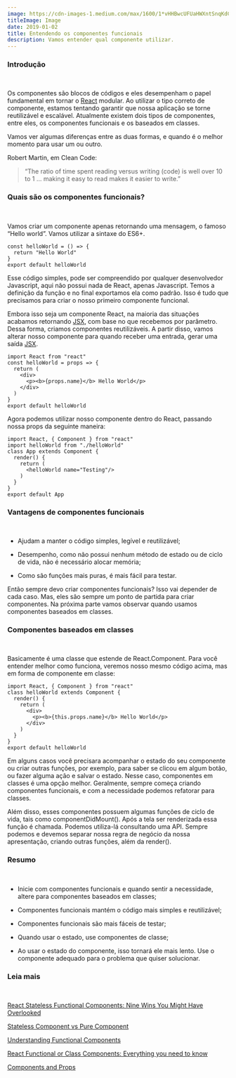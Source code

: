 ```yaml
---
image: https://cdn-images-1.medium.com/max/1600/1*vHHBwcUFUaHWXntSnqKdCA.png
titleImage: Image
date: 2019-01-02
title: Entendendo os componentes funcionais
description: Vamos entender qual componente utilizar.
---
```


### Introdução

<br> 

Os componentes são blocos de códigos e eles desempenham o papel fundamental em tornar o [React](https://reactjs.org/) modular. Ao utilizar o tipo correto de componente, estamos tentando garantir que nossa aplicação se torne reutilizável e escalável. Atualmente existem dois tipos de componentes, entre eles, os componentes funcionais e os baseados em classes. 

Vamos ver algumas diferenças entre as duas formas, e quando é o melhor momento para usar um ou outro.

Robert Martin, em Clean Code:

> “The ratio of time spent reading versus writing (code) is well over 10 to 1 … making it easy to read makes it easier to write.”

### Quais são os componentes funcionais?

<br> 

Vamos criar um componente apenas retornando uma mensagem, o famoso “Hello world”. Vamos utilizar a sintaxe do ES6+.

```
const helloWorld = () => { 
  return "Hello World" 
}
export default helloWorld
```

Esse código simples, pode ser compreendido por qualquer desenvolvedor Javascript, aqui não possui nada de React, apenas Javascript. Temos a definição da função e no final exportamos ela como padrão. Isso é tudo que precisamos para criar o nosso primeiro componente funcional. 

Embora isso seja um componente React, na maioria das situações acabamos retornando [JSX](https://reactjs.org/docs/introducing-jsx.html), com base no que recebemos por parâmetro. Dessa forma, criamos componentes reutilizáveis. A
partir disso, vamos alterar nosso componente para quando receber uma entrada, gerar uma saída [JSX](https://reactjs.org/docs/introducing-jsx.html).

```
import React from "react"
const helloWorld = props => {
  return (
    <div>
      <p><b>{props.name}</b> Hello World</p>
    </div>
  )
}
export default helloWorld
```

Agora podemos  utilizar nosso componente dentro do React, passando nossa props da seguinte maneira: 

```
import React, { Component } from "react"
import helloWorld from "./helloWorld"
class App extends Component {
  render() {
    return (
      <helloWorld name="Testing"/>
    )
  }
}
export default App
```

### Vantagens de componentes funcionais

<br> 

* Ajudam a manter o código simples, legível e reutilizável;

* Desempenho, como não possui nenhum método de estado ou de ciclo de vida, não é necessário alocar memória;

* Como são funções mais puras, é mais fácil para testar.

Então sempre devo criar componentes funcionais? Isso vai depender de cada caso. Mas, eles são sempre um ponto de partida para criar componentes. Na próxima parte vamos observar quando usamos componentes baseados em classes.

### Componentes baseados em classes

<br> 

Basicamente é uma classe que estende de React.Component. Para você entender melhor como funciona, veremos nosso mesmo código acima, mas em forma de componente em classe: 


```
import React, { Component } from "react"
class helloWorld extends Component {
  render() {
    return (
      <div>
        <p><b>{this.props.name}</b> Hello World</p>
      </div>
    )
  }
}
export default helloWorld
```

Em alguns casos você precisara acompanhar o estado do seu componente ou criar outras funções, por exemplo, para saber se clicou em algum botão, ou fazer alguma ação e salvar o estado. Nesse caso, componentes em classes é uma opção melhor. Geralmente, sempre começa criando componentes funcionais, e com a necessidade podemos refatorar para classes.

Além disso, esses componentes possuem algumas funções de ciclo de vida, tais como componentDidMount(). Após a tela ser renderizada essa função é chamada. Podemos utiliza-lá consultando uma API. Sempre podemos e devemos separar nossa
regra de negócio da nossa apresentação, criando outras funções, além da render().

### Resumo

<br> 

* Inicie com componentes funcionais e quando sentir a necessidade, altere para componentes baseados em classes;

* Componentes funcionais mantém o código mais simples e reutilizável;

* Componentes funcionais são mais fáceis de testar;

* Quando usar o estado, use componentes de classe;

* Ao usar o estado do componente, isso tornará ele mais lento. Use o componente adequado para o problema que quiser solucionar.

### Leia mais

<br> 

[React Stateless Functional Components: Nine Wins You Might Have Overlooked](https://hackernoon.com/react-stateless-functional-components-nine-wins-you-might-have-overlooked-997b0d933dbc)

[Stateless Component vs Pure Component](https://medium.com/groww-engineering/stateless-component-vs-pure-component-d2af88a1200b)

[Understanding Functional Components](https://hackernoon.com/understanding-functional-components-895321b1af84)

[React Functional or Class Components: Everything you need to know](https://programmingwithmosh.com/react/react-functional-components/)

[Components and Props](https://reactjs.org/docs/components-and-props.html)<br>
<br> 


